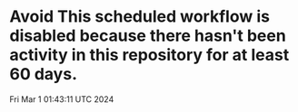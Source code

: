 # Avoid This scheduled workflow is disabled because there hasn't been activity in this repository for at least 60 days.
Fri Mar  1 01:43:11 UTC 2024
